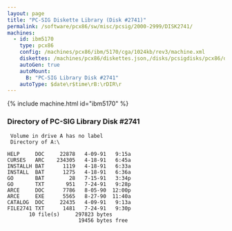 ```yaml
---
layout: page
title: "PC-SIG Diskette Library (Disk #2741)"
permalink: /software/pcx86/sw/misc/pcsig/2000-2999/DISK2741/
machines:
  - id: ibm5170
    type: pcx86
    config: /machines/pcx86/ibm/5170/cga/1024kb/rev3/machine.xml
    diskettes: /machines/pcx86/diskettes.json,/disks/pcsigdisks/pcx86/diskettes.json
    autoGen: true
    autoMount:
      B: "PC-SIG Library Disk #2741"
    autoType: $date\r$time\rB:\rDIR\r
---
```


{% include machine.html id="ibm5170" %}

### Directory of PC-SIG Library Disk #2741

     Volume in drive A has no label
     Directory of A:\

    HELP     DOC     22878   4-09-91   9:15a
    CURSES   ARC    234305   4-18-91   6:45a
    INSTALLH BAT      1119   4-18-91   6:33a
    INSTALL  BAT      1275   4-18-91   6:36a
    GO       BAT        28   7-15-91   3:34p
    GO       TXT       951   7-24-91   9:28p
    ARCE     DOC      7786   8-05-90  12:00p
    ARCE     EXE      5565   8-27-90  11:40a
    CATALOG  DOC     22435   4-09-91   9:13a
    FILE2741 TXT      1481   7-24-91   9:30p
           10 file(s)     297823 bytes
                           19456 bytes free

